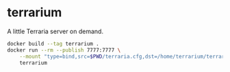 # terrarium

A little Terraria server on demand.

```sh
docker build --tag terrarium .
docker run --rm --publish 7777:7777 \
    --mount "type=bind,src=$PWD/terraria.cfg,dst=/home/terrarium/terraria.cfg,readonly" \
    terrarium
```
